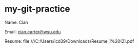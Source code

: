 # my-git-practice

Name: Cian

Email: cian.carter@wsu.edu

Resume: file:///C:/Users/lcd39/Downloads/Resume_1%20(2).pdf

